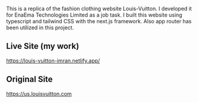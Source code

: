 This is a replica of the fashion clothing website Louis-Vuitton. I developed it for EnaEma Technologies Limited as a job task. I built this website using typescript and tailwind CSS with the next.js framework. Also app router has been utilized in this project.

## Live Site (my work)
https://louis-vuitton-imran.netlify.app/

## Original Site
https://us.louisvuitton.com

